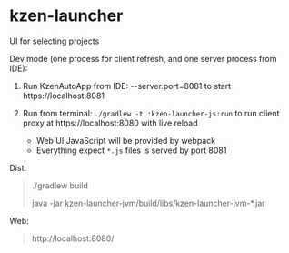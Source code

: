# kzen-launcher
UI for selecting projects

Dev mode (one process for client refresh, and one server process from IDE):

1) Run KzenAutoApp from IDE: --server.port=8081
    to start https://localhost:8081
    
2) Run from terminal: `./gradlew -t :kzen-launcher-js:run`
    to run client proxy at https://localhost:8080 with live reload
    - Web UI JavaScript will be provided by webpack          
    - Everything expect `*.js` files is served by port 8081


Dist:
> ./gradlew build
>
> java -jar kzen-launcher-jvm/build/libs/kzen-launcher-jvm-*.jar

Web:
> http://localhost:8080/